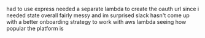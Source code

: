 had to use express
needed a separate lambda to create the oauth url since i needed state
overall fairly messy and im surprised slack hasn't come up with a better onboarding strategy to work with aws lambda seeing how popular the platform is
